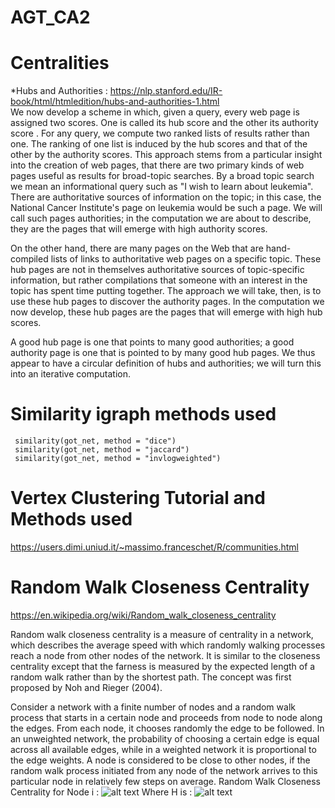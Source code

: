 # AGT_CA2

# Centralities 
*Hubs and Authorities : https://nlp.stanford.edu/IR-book/html/htmledition/hubs-and-authorities-1.html  
We now develop a scheme in which, given a query, every web page is assigned two scores. One is called its hub score and the other its authority score . For any query, we compute two ranked lists of results rather than one. The ranking of one list is induced by the hub scores and that of the other by the authority scores.
This approach stems from a particular insight into the creation of web pages, that there are two primary kinds of web pages useful as results for broad-topic searches. By a broad topic search we mean an informational query such as "I wish to learn about leukemia". There are authoritative sources of information on the topic; in this case, the National Cancer Institute's page on leukemia would be such a page. We will call such pages authorities; in the computation we are about to describe, they are the pages that will emerge with high authority scores.

On the other hand, there are many pages on the Web that are hand-compiled lists of links to authoritative web pages on a specific topic. These hub pages are not in themselves authoritative sources of topic-specific information, but rather compilations that someone with an interest in the topic has spent time putting together. The approach we will take, then, is to use these hub pages to discover the authority pages. In the computation we now develop, these hub pages are the pages that will emerge with high hub scores.

A good hub page is one that points to many good authorities; a good authority page is one that is pointed to by many good hub pages. We thus appear to have a circular definition of hubs and authorities; we will turn this into an iterative computation.

# Similarity igraph methods used
```
 similarity(got_net, method = "dice")
 similarity(got_net, method = "jaccard")
 similarity(got_net, method = "invlogweighted")
```

# Vertex Clustering Tutorial and Methods used
https://users.dimi.uniud.it/~massimo.franceschet/R/communities.html

# Random Walk Closeness Centrality
https://en.wikipedia.org/wiki/Random_walk_closeness_centrality

Random walk closeness centrality is a measure of centrality in a network, which describes the average speed with which randomly walking processes reach a node from other nodes of the network. It is similar to the closeness centrality except that the farness is measured by the expected length of a random walk rather than by the shortest path.
The concept was first proposed by Noh and Rieger (2004).

Consider a network with a finite number of nodes and a random walk process that starts in a certain node and proceeds from node to node along the edges. From each node, it chooses randomly the edge to be followed. In an unweighted network, the probability of choosing a certain edge is equal across all available edges, while in a weighted network it is proportional to the edge weights. A node is considered to be close to other nodes, if the random walk process initiated from any node of the network arrives to this particular node in relatively few steps on average.
Random Walk Closeness Centrality for Node i :
![alt text](https://wikimedia.org/api/rest_v1/media/math/render/svg/48f834d0fc3024f0908945384790079e08234b60)
Where H is :
![alt text](https://wikimedia.org/api/rest_v1/media/math/render/svg/0d47d947b6e2961a31a55781b35ca5a6a34f408a)



